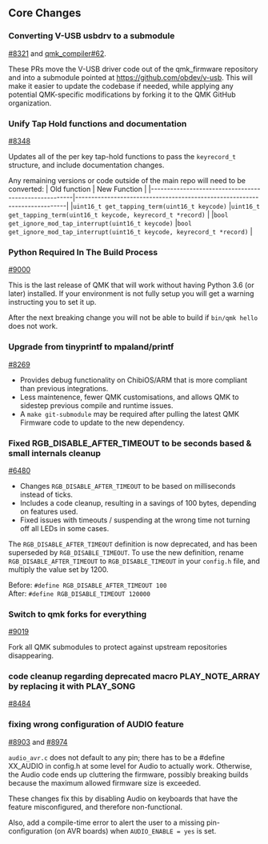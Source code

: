 ## Core Changes

### Converting V-USB usbdrv to a submodule

[#8321](https://github.com/qmk/qmk_firmware/pull/8321) and [qmk_compiler#62](https://github.com/qmk/qmk_compiler/pull/62).

These PRs move the V-USB driver code out of the qmk_firmware repository and into a submodule pointed at https://github.com/obdev/v-usb. This will make it easier to update the codebase if needed, while applying any potential QMK-specific modifications by forking it to the QMK GitHub organization.

### Unify Tap Hold functions and documentation

[#8348](https://github.com/qmk/qmk_firmware/pull/8348)

Updates all of the per key tap-hold functions to pass the `keyrecord_t` structure, and include documentation changes.

Any remaining versions or code outside of the main repo will need to be converted: 
| Old function                                         | New Function                                                              |
|------------------------------------------------------|---------------------------------------------------------------------------|
|`uint16_t get_tapping_term(uint16_t keycode)`         |`uint16_t get_tapping_term(uint16_t keycode, keyrecord_t *record)`         |
|`bool get_ignore_mod_tap_interrupt(uint16_t keycode)` |`bool get_ignore_mod_tap_interrupt(uint16_t keycode, keyrecord_t *record)` |

### Python Required In The Build Process

[#9000](https://github.com/qmk/qmk_firmware/pull/9000)

This is the last release of QMK that will work without having Python 3.6 (or later) installed. If your environment is not fully setup you will get a warning instructing you to set it up.

After the next breaking change you will not be able to build if `bin/qmk hello` does not work.

### Upgrade from tinyprintf to mpaland/printf

[#8269](https://github.com/qmk/qmk_firmware/pull/8269)

- Provides debug functionality on ChibiOS/ARM that is more compliant than previous integrations.
- Less maintenence, fewer QMK customisations, and allows QMK to sidestep previous compile and runtime issues.
- A `make git-submodule` may be required after pulling the latest QMK Firmware code to update to the new dependency.

### Fixed RGB_DISABLE_AFTER_TIMEOUT to be seconds based & small internals cleanup

[#6480](https://github.com/qmk/qmk_firmware/pull/6480)

- Changes `RGB_DISABLE_AFTER_TIMEOUT` to be based on milliseconds instead of ticks.
- Includes a code cleanup, resulting in a savings of 100 bytes, depending on features used.
- Fixed issues with timeouts / suspending at the wrong time not turning off all LEDs in some cases.

The `RGB_DISABLE_AFTER_TIMEOUT` definition is now deprecated, and has been superseded by `RGB_DISABLE_TIMEOUT`. To use the new definition, rename `RGB_DISABLE_AFTER_TIMEOUT` to `RGB_DISABLE_TIMEOUT` in your `config.h` file, and multiply the value set by 1200.

Before: `#define RGB_DISABLE_AFTER_TIMEOUT 100`  
After: `#define RGB_DISABLE_TIMEOUT 120000`

### Switch to qmk forks for everything

[#9019](https://github.com/qmk/qmk_firmware/pull/9019)

Fork all QMK submodules to protect against upstream repositories disappearing.

### code cleanup regarding deprecated macro PLAY_NOTE_ARRAY by replacing it with PLAY_SONG

[#8484](https://github.com/qmk/qmk_firmware/pull/8484)

### fixing wrong configuration of AUDIO feature

[#8903](https://github.com/qmk/qmk_firmware/pull/8903) and [#8974](https://github.com/qmk/qmk_firmware/pull/8974)

`audio_avr.c` does not default to any pin; there has to be a #define XX_AUDIO in config.h at some level for Audio to actually work. Otherwise, the Audio code ends up cluttering the firmware, possibly breaking builds because the maximum allowed firmware size is exceeded.

These changes fix this by disabling Audio on keyboards that have the feature misconfigured, and therefore non-functional.

Also, add a compile-time error to alert the user to a missing pin-configuration (on AVR boards) when `AUDIO_ENABLE = yes` is set.
